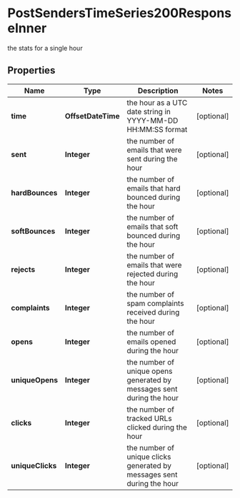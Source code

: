 

# PostSendersTimeSeries200ResponseInner

the stats for a single hour

## Properties

| Name | Type | Description | Notes |
|------------ | ------------- | ------------- | -------------|
|**time** | **OffsetDateTime** | the hour as a UTC date string in YYYY-MM-DD HH:MM:SS format |  [optional] |
|**sent** | **Integer** | the number of emails that were sent during the hour |  [optional] |
|**hardBounces** | **Integer** | the number of emails that hard bounced during the hour |  [optional] |
|**softBounces** | **Integer** | the number of emails that soft bounced during the hour |  [optional] |
|**rejects** | **Integer** | the number of emails that were rejected during the hour |  [optional] |
|**complaints** | **Integer** | the number of spam complaints received during the hour |  [optional] |
|**opens** | **Integer** | the number of emails opened during the hour |  [optional] |
|**uniqueOpens** | **Integer** | the number of unique opens generated by messages sent during the hour |  [optional] |
|**clicks** | **Integer** | the number of tracked URLs clicked during the hour |  [optional] |
|**uniqueClicks** | **Integer** | the number of unique clicks generated by messages sent during the hour |  [optional] |



